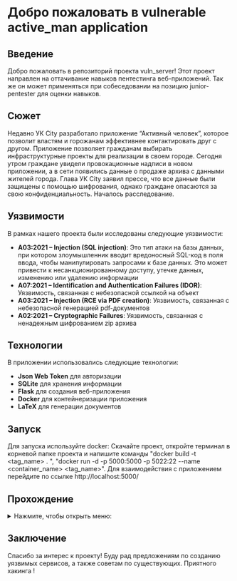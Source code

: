 # Добро пожаловать в vulnerable active_man application

## Введение
Добро пожаловать в репозиторий проекта vuln_server! Этот проект направлен на оттачивание навыков пентестинга веб-приложений. Так же он может применяться при собеседовании на позицию junior-pentester для оценки навыков.

## Сюжет
Недавно УК City разработало приложение “Активный человек”, которое позволит властям и горожанам эффективнее контактировать друг с другом. Приложение позволяет гражданам выбирать инфраструктурные проекты для реализации в своем городе. Сегодня утром граждане увидели провокационные надписи в новом приложении, а в сети появились данные о продаже архива с данными жителей города. Глава УК City заявил прессе, что все данные были защищены с помощью шифрования, однако граждане опасаются за свою конфиденциальность. Началось расследование.

## Уязвимости
В рамках нашего проекта были исследованы следующие уязвимости:

- **A03:2021 – Injection (SQL injection)**: Это тип атаки на базы данных, при котором злоумышленник вводит вредоносный SQL-код в поля ввода, чтобы манипулировать запросами к базе данных. Это может привести к несанкционированному доступу, утечке данных, изменению или удалению информации
- **A07:2021 – Identification and Authentication Failures (IDOR)**: Уязвимость, связанная с небезопасной ссылкой на объект
- **A03:2021 – Injection (RCE via PDF creation)**: Уязвимость, связанная с небезопасной генерацией pdf-документов
- **A02:2021 – Cryptographic Failures**: Уязвимость, связанная с ненадежным шифрованием zip архива

## Технологии
В приложении использовались следующие технологии:
- **Json Web Token** для авторизации
- **SQLite** для хранения информации
- **Flask** для создания веб-приложения
- **Docker** для контейнеризации приложения
- **LaTeX** для генерации документов

## Запуск
Для запуска используйте docker:
Скачайте проект, откройте терминал в корневой папке проекта и напишите команды "docker build -t <tag_name> . ", "docker run -d -p 5000:5000 -p 5022:22 --name <container_name> <tag_name>". Для взаимодействия с приложением перейдите по ссылке http://localhost:5000/

## Прохождение

<details>
  <summary>Нажмите, чтобы открыть меню:</summary>

  - Заходим на сайт и оцениваем функциональность.
  - Регистрируемся.
  - Видим, что можем поставить лайк и подтвердить аккаунт. На этом этапе эксплуатируем or-based SQL injection ![тык](https://book.hacktricks.xyz/pentesting-web/sql-injection) и ![тык](https://www.google.com/url?sa=t&source=web&rct=j&opi=89978449&url=https://portswigger.net/web-security/sql-injection/cheat-sheet&ved=2ahUKEwjlq6yxgOmIAxVDFBAIHf9XFwgQFnoECBcQAQ&usg=AOvVaw1-chxB0XFPiDFl3H0x7eal).
  - После подтверждения аккаунта становится доступным вход по QR. Декодируем его и видим, что для входа используется токен и id пользователя. Меняем id на id админа.
  - Оцениваем функциональность, доступную админу. Видим, что можем закрыть проект, однако не хватает голосов граждан. Проведя фаззинг, обнаруживаем, что данный эндпоинт также поддерживает метод POST. Далее подбираем параметр (helper), который нужно передать, чтобы обойти проверку на голоса (True).
  - Закрываем проект и получаем сгенерированный PDF-документ. Используя `Exiftool`, определяем, что при генерации использовался пакет LaTeX ![клик](https://book.hacktricks.xyz/pentesting-web/formula-csv-doc-latex-ghostscript-injection#command-execution).
  - С помощью полезных нагрузок, приведённых в ссылке выше, проводим разведку сервера. В папке `/root/.ssh` находим приватный ключ `id_rsa`. Получаем его в PDF при помощи нагрузки:

{\scriptsize
\immediate\write18{cat /home/simple-user/.ssh/id_rsa | base64 > output}
\input{output}
}



  - Декодируем и сохраняем в файл `id_rsa` (команда: `cat id_in_base64 | base64 -d > id_rsa`). Видим, что это зашифрованный ключ.
  - Используя `ssh2john`, создаём хеш этого ключа: `ssh2john id_rsa > hash`. С помощью `John the Ripper` подбираем пароль: `john hash --wordlist=/path/to/rockyou`. Получаем пароль и входим на сервер (пароль: "droopy").
  - В соответствии с сюжетом необходимо получить доступ к конфиденциальным данным, поэтому проводим разведку в рабочей папке `/app/instance` и находим `archive.zip`, защищённый паролем. Однако в нём используется слабое шифрование ![тык](https://jizen0x01.github.io/Mess-Me-Writeup/#) и ![тык](https://github.com/kimci86/bkcrack/blob/master/example/tutorial.md).
  - Используя приведённые выше ссылки, получаем доступ к содержимому архива: создаём файл, используя команду:

    

bash
echo -n "\x89\x50\x4e\x47\x0d\x0a\x1a\x0a\x00\x00\x00\x0d\x49\x48\x44\x52" > plain.text



 <p>Проверяем содержимое архива</p>
  <div align="center"><img src="https://github.com/Loftven/standoff_app/blob/master/assets/1.png" alt="Проверяем содержимое архива" /></div>
  
  <p>Запускаем взлом</p>
  <div align="center"><img src="https://github.com/Loftven/standoff_app/blob/master/assets/2.png" alt="Запускаем взлом" /></div>

  <p>Дешифруем архив</p>
  <div align="center"><img src="https://github.com/Loftven/standoff_app/blob/master/assets/3.png" alt="Дешифруем архив" /></div>
  
- В базе данных находим конечный флаг: `{ThI5_IS_Your_Fl@6}`

</details>

## Заключение
Спасибо за интерес к проекту! Буду рад предложениям по созданию уязвимых сервисов, а также советам по существующих. Приятного хакинга !
